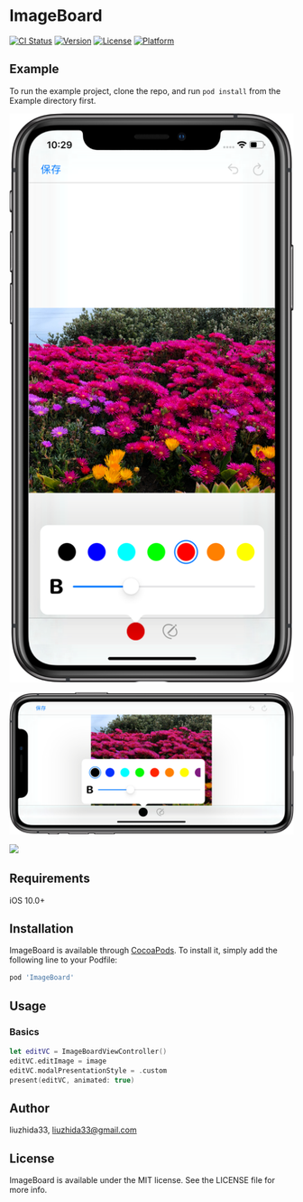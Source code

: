 # ImageBoard

[![CI Status](https://img.shields.io/travis/liuzhida33/ImageBoard.svg?style=flat)](https://travis-ci.org/liuzhida33/ImageBoard)
[![Version](https://img.shields.io/cocoapods/v/ImageBoard.svg?style=flat)](https://cocoapods.org/pods/ImageBoard)
[![License](https://img.shields.io/cocoapods/l/ImageBoard.svg?style=flat)](https://cocoapods.org/pods/ImageBoard)
[![Platform](https://img.shields.io/cocoapods/p/ImageBoard.svg?style=flat)](https://cocoapods.org/pods/ImageBoard)

## Example

To run the example project, clone the repo, and run `pod install` from the Example directory first.

<p align="left">
  <img src="./Preview/ImageBoard-1.png" />
</p>
<p align="left">
  <img src="./Preview/ImageBoard-2.png" />
</p>
<p align="left">
  <img src="./Preview/ImageBoard.gif" />
</p>

## Requirements

iOS 10.0+

## Installation

ImageBoard is available through [CocoaPods](https://cocoapods.org). To install
it, simply add the following line to your Podfile:

```ruby
pod 'ImageBoard'
```

## Usage

### Basics

``` swift
let editVC = ImageBoardViewController()
editVC.editImage = image
editVC.modalPresentationStyle = .custom
present(editVC, animated: true)
```


## Author

liuzhida33, liuzhida33@gmail.com

## License

ImageBoard is available under the MIT license. See the LICENSE file for more info.
